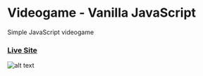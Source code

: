 # Videogame - Vanilla JavaScript
 Simple JavaScript videogame

### [Live Site](https://javascript-videogame.netlify.app/)

![alt text](https://github.com/[Edi10-developer]/[Videogame---Vanilla-JavaScript]/blob/[master]/sfondo.jpg?raw=true)

